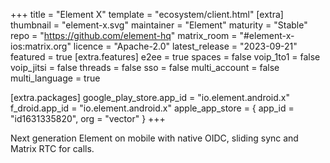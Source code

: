 +++
title = "Element X"
template = "ecosystem/client.html"
[extra]
thumbnail = "element-x.svg"
maintainer = "Element"
maturity = "Stable"
repo = "https://github.com/element-hq"
matrix_room = "#element-x-ios:matrix.org"
licence = "Apache-2.0"
latest_release = "2023-09-21"
featured = true
[extra.features]
e2ee = true
spaces = false
voip_1to1 = false
voip_jitsi = false
threads = false
sso = false
multi_account = false
multi_language = true

[extra.packages]
google_play_store.app_id = "io.element.android.x"
f_droid.app_id = "io.element.android.x"
apple_app_store = { app_id = "id1631335820", org = "vector" }
+++

Next generation Element on mobile with native OIDC, sliding sync and Matrix RTC for calls.
